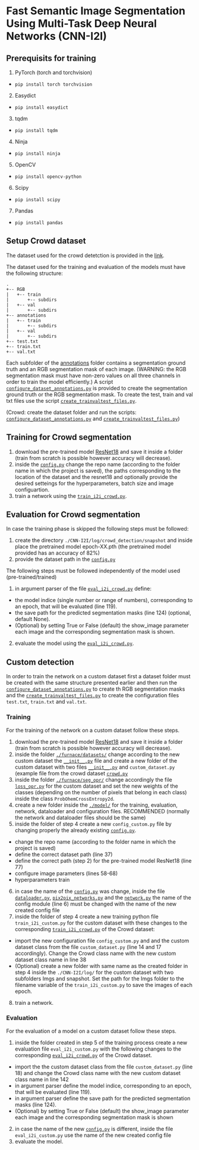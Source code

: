 # Fast Semantic Image Segmentation Using Multi-Task Deep Neural Networks (CNN-I2I)

## Prerequisits for training
1. PyTorch (torch and torchvision)
* `pip install torch torchvision`
2. Easydict
* `pip install easydict`
3. tqdm
* `pip install tqdm`
4. Ninja
* `pip install ninja`
5. OpenCV
* `pip install opencv-python`
6. Scipy
* `pip install scipy`
7. Pandas
* `pip install pandas`

## Setup Crowd dataset
The dataset used for the crowd detetction is provided in the [link](https://aiia.csd.auth.gr/open-multidrone-datasets/).

The dataset used for the training and evaluation of the models must have the following structure:
```
.
+-- RGB
|   +-- train
|       +-- subdirs
|   +-- val
|       +-- subdirs
+-- annotations
|   +-- train
|       +-- subdirs
|   +-- val
|       +-- subdirs
+-- test.txt
+-- train.txt
+-- val.txt
```
Each subfolder of the [annotations]() folder contains a segmentation ground truth and an RGB segmentation mask of each image. (WARNING: the RGB segmentation mask must have non-zero values on all three channels in order to train the model efficiently.) A script [`configure_dataset_annotations.py`]() is provided to create the segmentation ground truth or the RGB segmentation mask.
To create the test, train and val txt files use the script [`create_trainvaltest_files.py`]().

(Crowd: create the dataset folder and run the scripts: [`configure_dataset_annotations.py`]() and [`create_trainvaltest_files.py`]())

## Training for Crowd segmentation
1. download the pre-trained model [ResNet18]() and save it inside a folder (train from scratch is possible however accuracy will decrease).
2. inside the [`config.py`](https://github.com/AIIALaboratory/fast_image_segmentation/blob/main/CNN-I2I/model/crowd_detection/config.py) change the repo name (according to the folder name in which the project is saved), the paths corresponding to the location of the dataset and the resnet18 and optionally provide the desired setteings for the hyperparameters, batch size and image configuartion.
3. train a network using the [`train_i2i_crowd.py`](https://github.com/AIIALaboratory/fast_image_segmentation/blob/main/CNN-I2I/model/crowd_detection/train_i2i_crowd.py).

## Evaluation for Crowd segmentation
In case the training phase is skipped the following steps must be followed:
1. create the directory `./CNN-I2I/log/crowd_detection/snapshot` and inside place the pretrained model epoch-XX.pth (the pretrained model provided has an accuracy of 82%)
2. provide the dataset path in the [`config.py`](https://github.com/AIIALaboratory/fast_image_segmentation/blob/main/CNN-I2I/model/crowd_detection/config.py)

The following steps must be followed independently of the model used (pre-trained/trained)
1. in argument parser of the file [`eval_i2i_crowd.py`](https://github.com/AIIALaboratory/fast_image_segmentation/blob/main/CNN-I2I/model/crowd_detection/eval_i2i_crowd.py) define:
* the model indice (single number or range of numbers), corresponding to an epoch, that will be evaluated (line 119).
* the save path for the predicted segmentation masks (line 124) (optional, default None).
* (Optional) by setting True or False (default) the show_image parameter each image and the corresponding segmentation mask is shown.
2. evaluate the model using the [`eval_i2i_crowd.py`](https://github.com/AIIALaboratory/fast_image_segmentation/blob/main/CNN-I2I/model/crowd_detection/eval_i2i_crowd.py).

## Custom detection
In order to train the network on a custom dataset first a dataset folder must be created with the same structure presented earlier and then run the [`configure_dataset_annotations.py`]() to create th RGB segmentation masks and the [`create_trainvaltest_files.py`]() to create the configuration files `test.txt`, `train.txt` and `val.txt`.

### Training
For the training of the network on a custom dataset follow these steps.

1. download the pre-trained model [ResNet18]() and save it inside a folder (train from scratch is possible however accuracy will decrease).
2. inside the folder [`./furnace/datasets/`](https://github.com/AIIALaboratory/fast_image_segmentation/tree/main/CNN-I2I/furnace/datasets) change according to the new custom dataset the [`__init__.py`](https://github.com/AIIALaboratory/fast_image_segmentation/blob/main/CNN-I2I/furnace/datasets/__init__.py) file and create a new folder of the custom dataset with two files [`__init__.py`](https://github.com/AIIALaboratory/fast_image_segmentation/blob/main/CNN-I2I/furnace/datasets/crowd/__init__.py) and `custom_dataset.py` (example file from the crowd dataset [`crowd.py`](https://github.com/AIIALaboratory/fast_image_segmentation/blob/main/CNN-I2I/furnace/datasets/crowd/crowd.py)
3. inside the folder [`./furnace/seg_opr/`](https://github.com/AIIALaboratory/fast_image_segmentation/tree/main/CNN-I2I/furnace/seg_opr) change accordingly the file [`loss_opr.py`](https://github.com/AIIALaboratory/fast_image_segmentation/blob/main/CNN-I2I/furnace/seg_opr/loss_opr.py) for the custom dataset and set the new weights of the classes (depending on the number of pixels that belong in each class) inside the class `ProbOhemCrossEntropy2d`. 
4. create a new folder inside the [`./model/`](https://github.com/AIIALaboratory/fast_image_segmentation/tree/main/CNN-I2I/model/) for the training, evaluation, network, dataloader and configuration files. RECOMMENDED (normally the network and dataloader files should be the same)
5. inside the folder of step 4 create a new `config_custom.py` file by changing properly the already existing [`config.py`](https://github.com/AIIALaboratory/fast_image_segmentation/blob/main/CNN-I2I/model/crowd_detection/config.py). 
* change the repo name (according to the folder name in which the project is saved)
* define the correct dataset path (line 37)
* define the correct path (step 2) for the pre-trained model ResNet18 (line 77) 
* configure image parameters (lines 58-68)
* hyperparameters train
6. in case the name of the [`config.py`](https://github.com/AIIALaboratory/fast_image_segmentation/blob/main/CNN-I2I/model/crowd_detection/config.py) was change, inside the file [`dataloader.py`](https://github.com/AIIALaboratory/fast_image_segmentation/blob/main/CNN-I2I/model/crowd_detection/dataloader.py), [`pix2pix_networks.py`](https://github.com/AIIALaboratory/fast_image_segmentation/blob/main/CNN-I2I/model/crowd_detection/pix2pix_networks.py) and the [`network.py`](https://github.com/AIIALaboratory/fast_image_segmentation/blob/main/CNN-I2I/model/crowd_detection/network.py) the name of the config module (line 6) must be changed with the name of the new created config file
7. inside the folder of step 4 create a new training python file `train_i2i_custom.py` for the custom dataset with these changes to the corresponding [`train_i2i_crowd.py`](https://github.com/AIIALaboratory/fast_image_segmentation/blob/main/CNN-I2I/model/crowd_detection/train_i2i_crowd.py) of the Crowd dataset:
* import the new configuration file `config_custom.py` and and the custom dataset class from the file `custom_dataset.py` (line 14 and 17 accordingly). Change the Crowd class name with the new custom dataset class name in line 38
* (Optional) create a new folder with same name as the created folder in step 4 inside the `./CNN-I2I/log/` for the custom dataset with two subfolders Imgs and snapshot. Set the path for the Imgs folder to the filename variable of the `train_i2i_custom.py` to save the images of each epoch.
8. train a network.

### Evaluation
For the evaluation of a model on a custom dataset follow these steps.
1. inside the folder created in step 5 of the training process create a new evaluation file `eval_i2i_custom.py` with the following changes to the corresponding [`eval_i2i_crowd.py`](https://github.com/AIIALaboratory/fast_image_segmentation/blob/main/CNN-I2I/model/crowd_detection/eval_i2i_crowd.py) of the Crowd dataset.
* import the the custom dataset class from the file `custom_dataset.py` (line 18) and change the Crowd class name with the new custom dataset class name in line 142
* in argument parser define the model indice, corresponding to an epoch, that will be evaluated (line 119).
* in argument parser define the save path for the predicted segmentation masks (line 124).
* (Optional) by setting True or False (default) the show_image parameter each image and the corresponding segmentation mask is shown
2. in case the name of the new [`config.py`](https://github.com/AIIALaboratory/fast_image_segmentation/blob/main/CNN-I2I/model/crowd_detection/config.py) is different, inside the file `eval_i2i_custom.py` use the name of the new created config file
3. evaluate the model.